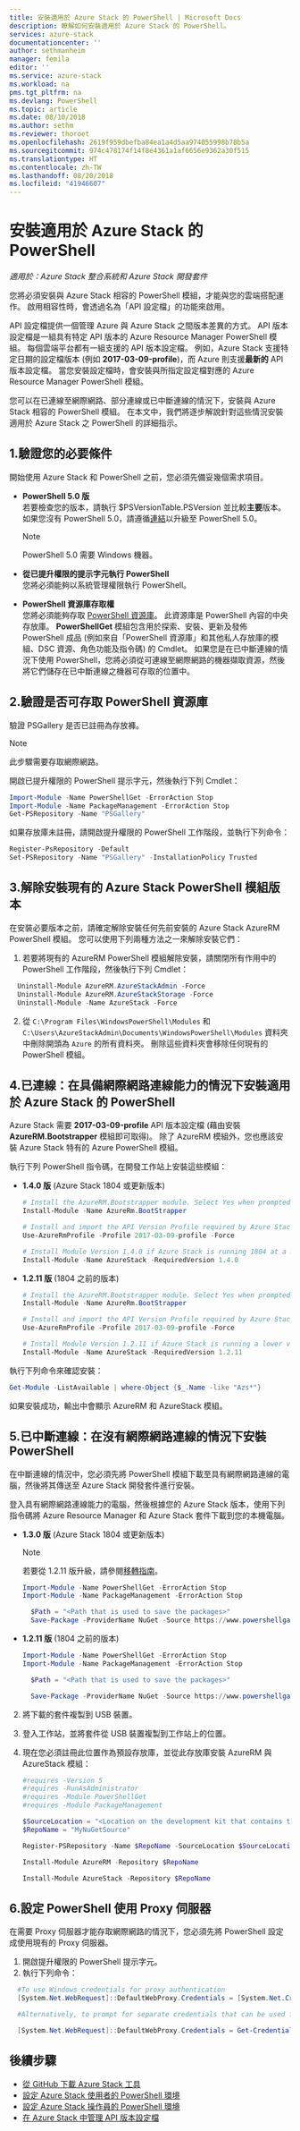 ```yaml
---
title: 安裝適用於 Azure Stack 的 PowerShell | Microsoft Docs
description: 瞭解如何安裝適用於 Azure Stack 的 PowerShell。
services: azure-stack
documentationcenter: ''
author: sethmanheim
manager: femila
editor: ''
ms.service: azure-stack
ms.workload: na
pms.tgt_pltfrm: na
ms.devlang: PowerShell
ms.topic: article
ms.date: 08/10/2018
ms.author: sethm
ms.reviewer: thoroet
ms.openlocfilehash: 2619f959dbefba84ea1a4d5aa974055998b78b5a
ms.sourcegitcommit: 974c478174f14f8e4361a1af6656e9362a30f515
ms.translationtype: HT
ms.contentlocale: zh-TW
ms.lasthandoff: 08/20/2018
ms.locfileid: "41946607"
---
```

# <a name="install-powershell-for-azure-stack"></a>安裝適用於 Azure Stack 的 PowerShell

*適用於：Azure Stack 整合系統和 Azure Stack 開發套件*

您將必須安裝與 Azure Stack 相容的 PowerShell 模組，才能與您的雲端搭配運作。 啟用相容性時，會透過名為「API 設定檔」的功能來啟用。

API 設定檔提供一個管理 Azure 與 Azure Stack 之間版本差異的方式。 API 版本設定檔是一組具有特定 API 版本的 Azure Resource Manager PowerShell 模組。 每個雲端平台都有一組支援的 API 版本設定檔。 例如，Azure Stack 支援特定日期的設定檔版本 (例如 **2017-03-09-profile**)，而 Azure 則支援**最新的** API 版本設定檔。 當您安裝設定檔時，會安裝與所指定設定檔對應的 Azure Resource Manager PowerShell 模組。

您可以在已連線至網際網路、部分連線或已中斷連線的情況下，安裝與 Azure Stack 相容的 PowerShell 模組。 在本文中，我們將逐步解說針對這些情況安裝適用於 Azure Stack 之 PowerShell 的詳細指示。

## <a name="1-verify-your-prerequisites"></a>1.驗證您的必要條件

開始使用 Azure Stack 和 PowerShell 之前，您必須先備妥幾個需求項目。

- **PowerShell 5.0 版**  
若要檢查您的版本，請執行 $PSVersionTable.PSVersion 並比較**主要**版本。 如果您沒有 PowerShell 5.0，請遵循[連結](https://docs.microsoft.com/powershell/scripting/setup/installing-windows-powershell?view=powershell-6#upgrading-existing-windows-powershell)以升級至 PowerShell 5.0。

  > [!Note]  
  > PowerShell 5.0 需要 Windows 機器。

- **從已提升權限的提示字元執行 PowerShell**  
  您將必須能夠以系統管理權限執行 PowerShell。

- **PowerShell 資源庫存取權**  
  您將必須能夠存取 [PowerShell 資源庫](https://www.powershellgallery.com)。 此資源庫是 PowerShell 內容的中央存放庫。 **PowerShellGet** 模組包含用於探索、安裝、更新及發佈 PowerShell 成品 (例如來自「PowerShell 資源庫」和其他私人存放庫的模組、DSC 資源、角色功能及指令碼) 的 Cmdlet。 如果您是在已中斷連線的情況下使用 PowerShell，您將必須從可連線至網際網路的機器擷取資源，然後將它們儲存在已中斷連線之機器可存取的位置中。


<!-- Nuget? -->

## <a name="2-validate-if-the-powershell-gallery-is-accessible"></a>2.驗證是否可存取 PowerShell 資源庫

驗證 PSGallery 是否已註冊為存放褲。

> [!Note]  
> 此步驟需要存取網際網路。 

開啟已提升權限的 PowerShell 提示字元，然後執行下列 Cmdlet：

````PowerShell  
Import-Module -Name PowerShellGet -ErrorAction Stop
Import-Module -Name PackageManagement -ErrorAction Stop
Get-PSRepository -Name "PSGallery"
````

如果存放庫未註冊，請開啟提升權限的 PowerShell 工作階段，並執行下列命令：

```PowerShell
Register-PsRepository -Default
Set-PSRepository -Name "PSGallery" -InstallationPolicy Trusted
```

## <a name="3-uninstall-existing-versions-of-the-azure-stack-powershell-modules"></a>3.解除安裝現有的 Azure Stack PowerShell 模組版本

在安裝必要版本之前，請確定解除安裝任何先前安裝的 Azure Stack AzureRM PowerShell 模組。 您可以使用下列兩種方法之一來解除安裝它們：

1. 若要將現有的 AzureRM PowerShell 模組解除安裝，請關閉所有作用中的 PowerShell 工作階段，然後執行下列 Cmdlet：

  ````PowerShell  
    Uninstall-Module AzureRM.AzureStackAdmin -Force
    Uninstall-Module AzureRM.AzureStackStorage -Force
    Uninstall-Module -Name AzureStack -Force
  ````

2. 從 `C:\Program Files\WindowsPowerShell\Modules` 和 `C:\Users\AzureStackAdmin\Documents\WindowsPowerShell\Modules` 資料夾中刪除開頭為 `Azure` 的所有資料夾。 刪除這些資料夾會移除任何現有的 PowerShell 模組。

## <a name="4-connected-install-powershell-for-azure-stack-with-internet-connectivity"></a>4.已連線：在具備網際網路連線能力的情況下安裝適用於 Azure Stack 的 PowerShell

Azure Stack 需要 **2017-03-09-profile** API 版本設定檔 (藉由安裝 **AzureRM.Bootstrapper** 模組即可取得)。 除了 AzureRM 模組外，您也應該安裝 Azure Stack 特有的 Azure PowerShell 模組。 

執行下列 PowerShell 指令碼，在開發工作站上安裝這些模組：

  - **1.4.0 版** (Azure Stack 1804 或更新版本)

    ```PowerShell  
    # Install the AzureRM.Bootstrapper module. Select Yes when prompted to install NuGet 
    Install-Module -Name AzureRm.BootStrapper 

    # Install and import the API Version Profile required by Azure Stack into the current PowerShell session. 
    Use-AzureRmProfile -Profile 2017-03-09-profile -Force 

    # Install Module Version 1.4.0 if Azure Stack is running 1804 at a minimum 
    Install-Module -Name AzureStack -RequiredVersion 1.4.0
    ```

- **1.2.11 版** (1804 之前的版本)

    ```PowerShell  
    # Install the AzureRM.Bootstrapper module. Select Yes when prompted to install NuGet 
    Install-Module -Name AzureRm.BootStrapper 

    # Install and import the API Version Profile required by Azure Stack into the current PowerShell session. 
    Use-AzureRmProfile -Profile 2017-03-09-profile -Force 

    # Install Module Version 1.2.11 if Azure Stack is running a lower version than 1804 
    Install-Module -Name AzureStack -RequiredVersion 1.2.11 
    ```

執行下列命令來確認安裝：

```PowerShell  
Get-Module -ListAvailable | where-Object {$_.Name -like "Azs*"}
```

如果安裝成功，輸出中會顯示 AzureRM 和 AzureStack 模組。

## <a name="5-disconnected-install-powershell-without-an-internet-connection"></a>5.已中斷連線：在沒有網際網路連線的情況下安裝 PowerShell

在中斷連線的情況中，您必須先將 PowerShell 模組下載至具有網際網路連線的電腦，然後將其傳送至 Azure Stack 開發套件進行安裝。

登入具有網際網路連線能力的電腦，然後根據您的 Azure Stack 版本，使用下列指令碼將 Azure Resource Manager 和 Azure Stack 套件下載到您的本機電腦。


  - **1.3.0 版** (Azure Stack 1804 或更新版本)
  
    > [!Note]  
    若要從 1.2.11 版升級，請參閱[移轉指南](https://aka.ms/azspowershellmigration)。

    ````PowerShell  
    Import-Module -Name PowerShellGet -ErrorAction Stop
    Import-Module -Name PackageManagement -ErrorAction Stop

      $Path = "<Path that is used to save the packages>"
      Save-Package -ProviderName NuGet -Source https://www.powershellgallery.com/api/v2 -Name AzureStack -Path $Path -Force -RequiredVersion 1.4.0
    ````

  - **1.2.11 版** (1804 之前的版本)

    ````PowerShell  
    Import-Module -Name PowerShellGet -ErrorAction Stop
    Import-Module -Name PackageManagement -ErrorAction Stop

      $Path = "<Path that is used to save the packages>"

      Save-Package -ProviderName NuGet -Source https://www.powershellgallery.com/api/v2 -Name AzureRM -Path $Path -Force -RequiredVersion 1.2.11
    ````

2. 將下載的套件複製到 USB 裝置。

3. 登入工作站，並將套件從 USB 裝置複製到工作站上的位置。

4. 現在您必須註冊此位置作為預設存放庫，並從此存放庫安裝 AzureRM 與 AzureStack 模組：

   ```PowerShell
   #requires -Version 5
   #requires -RunAsAdministrator
   #requires -Module PowerShellGet
   #requires -Module PackageManagement

   $SourceLocation = "<Location on the development kit that contains the PowerShell packages>"
   $RepoName = "MyNuGetSource"

   Register-PSRepository -Name $RepoName -SourceLocation $SourceLocation  -InstallationPolicy Trusted

   Install-Module AzureRM -Repository $RepoName

   Install-Module AzureStack -Repository $RepoName 
   ```

## <a name="6-configure-powershell-to-use-a-proxy-server"></a>6.設定 PowerShell 使用 Proxy 伺服器

在需要 Proxy 伺服器才能存取網際網路的情況下，您必須先將 PowerShell 設定成使用現有的 Proxy 伺服器。

1. 開啟提升權限的 PowerShell 提示字元。
2. 執行下列命令：

````PowerShell  
  #To use Windows credentials for proxy authentication
  [System.Net.WebRequest]::DefaultWebProxy.Credentials = [System.Net.CredentialCache]::DefaultCredentials

  #Alternatively, to prompt for separate credentials that can be used for #proxy authentication

  [System.Net.WebRequest]::DefaultWebProxy.Credentials = Get-Credential
````

## <a name="next-steps"></a>後續步驟

 - [從 GitHub 下載 Azure Stack 工具](azure-stack-powershell-download.md)
 - [設定 Azure Stack 使用者的 PowerShell 環境](user/azure-stack-powershell-configure-user.md)  
 - [設定 Azure Stack 操作員的 PowerShell 環境](azure-stack-powershell-configure-admin.md) 
 - [在 Azure Stack 中管理 API 版本設定檔](user/azure-stack-version-profiles.md)  

